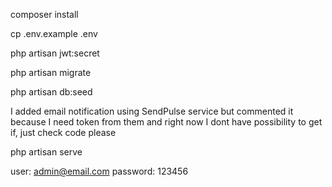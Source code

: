 composer install 

cp .env.example .env

php artisan jwt:secret

php artisan migrate

php artisan db:seed

I added email notification using SendPulse service but commented it because I need token from them 
and right now I dont have possibility to get if, just check code please

php artisan serve


user: admin@email.com
password: 123456
